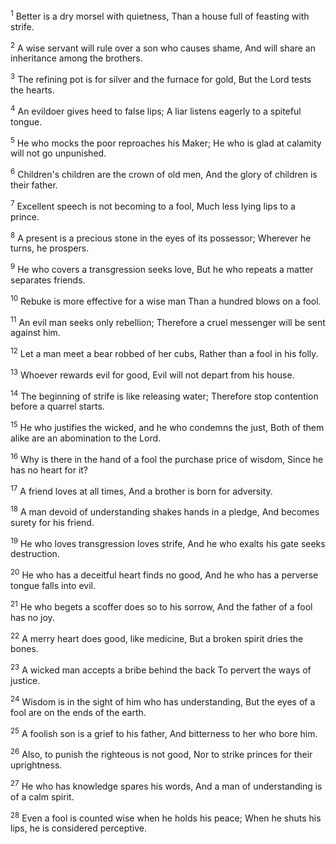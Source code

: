 <sup>1</sup> 
Better is a dry morsel with quietness, Than a house full of feasting with strife. 

<sup>2</sup> 
A wise servant will rule over a son who causes shame, And will share an inheritance among the brothers. 

<sup>3</sup> 
The refining pot is for silver and the furnace for gold, But the Lord tests the hearts. 

<sup>4</sup> 
An evildoer gives heed to false lips; A liar listens eagerly to a spiteful tongue. 

<sup>5</sup> 
He who mocks the poor reproaches his Maker; He who is glad at calamity will not go unpunished. 

<sup>6</sup> 
Children's children are the crown of old men, And the glory of children is their father. 

<sup>7</sup> 
Excellent speech is not becoming to a fool, Much less lying lips to a prince. 

<sup>8</sup> 
A present is a precious stone in the eyes of its possessor; Wherever he turns, he prospers. 

<sup>9</sup> 
He who covers a transgression seeks love, But he who repeats a matter separates friends. 

<sup>10</sup> 
Rebuke is more effective for a wise man Than a hundred blows on a fool. 

<sup>11</sup> 
An evil man seeks only rebellion; Therefore a cruel messenger will be sent against him. 

<sup>12</sup> 
Let a man meet a bear robbed of her cubs, Rather than a fool in his folly. 

<sup>13</sup> 
Whoever rewards evil for good, Evil will not depart from his house. 

<sup>14</sup> 
The beginning of strife is like releasing water; Therefore stop contention before a quarrel starts. 

<sup>15</sup> 
He who justifies the wicked, and he who condemns the just, Both of them alike are an abomination to the Lord. 

<sup>16</sup> 
Why is there in the hand of a fool the purchase price of wisdom, Since he has no heart for it? 

<sup>17</sup> 
A friend loves at all times, And a brother is born for adversity. 

<sup>18</sup> 
A man devoid of understanding shakes hands in a pledge, And becomes surety for his friend. 

<sup>19</sup> 
He who loves transgression loves strife, And he who exalts his gate seeks destruction. 

<sup>20</sup> 
He who has a deceitful heart finds no good, And he who has a perverse tongue falls into evil. 

<sup>21</sup> 
He who begets a scoffer does so to his sorrow, And the father of a fool has no joy. 

<sup>22</sup> 
A merry heart does good, like medicine, But a broken spirit dries the bones. 

<sup>23</sup> 
A wicked man accepts a bribe behind the back To pervert the ways of justice. 

<sup>24</sup> 
Wisdom is in the sight of him who has understanding, But the eyes of a fool are on the ends of the earth. 

<sup>25</sup> 
A foolish son is a grief to his father, And bitterness to her who bore him. 

<sup>26</sup> 
Also, to punish the righteous is not good, Nor to strike princes for their uprightness. 

<sup>27</sup> 
He who has knowledge spares his words, And a man of understanding is of a calm spirit. 

<sup>28</sup> 
Even a fool is counted wise when he holds his peace; When he shuts his lips, he is considered perceptive.